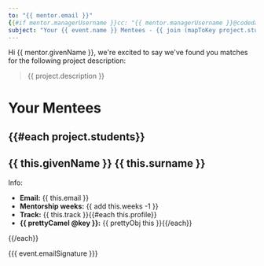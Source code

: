 ```yaml
---
to: "{{ mentor.email }}"
{{#if mentor.managerUsername }}cc: "{{ mentor.managerUsername }}@codeday.org"{{/if}}
subject: "Your {{ event.name }} Mentees - {{ join (mapToKey project.students 'givenName') ', ' }}"
---
```


Hi {{ mentor.givenName }}, we're excited to say we've found you matches for the following project description:

<blockquote>{{ project.description }}</blockquote>

# Your Mentees

{{#each project.students}}
-----
## {{ this.givenName }} {{ this.surname }}
Info:

- **Email:** {{ this.email }}
- **Mentorship weeks:** {{ add this.weeks -1 }}
- **Track:** {{ this.track }}{{#each this.profile}}
- **{{ prettyCamel @key }}:** {{ prettyObj this }}{{/each}}

{{/each}}

{{{ event.emailSignature }}}